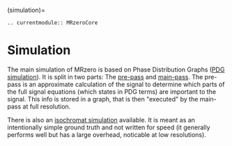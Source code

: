 (simulation)=
```{eval-rst}
.. currentmodule:: MRzeroCore
```

# Simulation

The main simulation of MRzero is based on Phase Distribution Graphs ([PDG simulation](pdg_sim)). It is split in two parts: The [pre-pass](pre_pass) and [main-pass](main_pass). The pre-pass is an approximate calculation of the signal to determine which parts of the full signal equations (which states in PDG terms) are important to the signal. This info is stored in a graph, that is then "executed" by the main-pass at full resolution.

There is also an [isochromat simulation](spin_sim_doc) available. It is meant as an intentionally simple ground truth and not written for speed (it generally performs well but has a large overhead, noticable at low resolutions).
